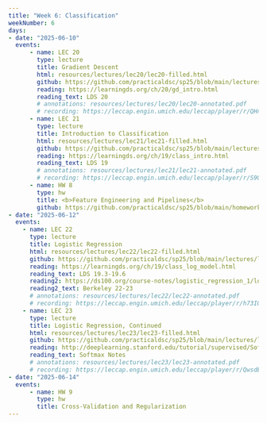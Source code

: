 ```yaml
---
title: "Week 6: Classification"
weekNumber: 6
days:
- date: "2025-06-10"
  events:
      - name: LEC 20
        type: lecture
        title: Gradient Descent
        html: resources/lectures/lec20/lec20-filled.html
        github: https://github.com/practicaldsc/sp25/blob/main/lectures/lec20/
        reading: https://learningds.org/ch/20/gd_intro.html
        reading_text: LDS 20
        # annotations: resources/lectures/lec20/lec20-annotated.pdf
        # recording: https://leccap.engin.umich.edu/leccap/player/r/QHnJYd
      - name: LEC 21
        type: lecture
        title: Introduction to Classification
        html: resources/lectures/lec21/lec21-filled.html  
        github: https://github.com/practicaldsc/sp25/blob/main/lectures/lec21/
        reading: https://learningds.org/ch/19/class_intro.html
        reading_text: LDS 19
        # annotations: resources/lectures/lec21/lec21-annotated.pdf
        # recording: https://leccap.engin.umich.edu/leccap/player/r/S9Quiy
      - name: HW 8
        type: hw
        title: <b>Feature Engineering and Pipelines</b>
        github: https://github.com/practicaldsc/sp25/blob/main/homeworks/hw08/hw08.ipynb
- date: "2025-06-12"
  events:
    - name: LEC 22
      type: lecture
      title: Logistic Regression
      html: resources/lectures/lec22/lec22-filled.html
      github: https://github.com/practicaldsc/sp25/blob/main/lectures/lec22/
      reading: https://learningds.org/ch/19/class_log_model.html
      reading_text: LDS 19.3-19.6
      reading2: https://ds100.org/course-notes/logistic_regression_1/logistic_reg_1.html
      reading2_text: Berkeley 22-23
      # annotations: resources/lectures/lec22/lec22-annotated.pdf
      # recording: https://leccap.engin.umich.edu/leccap/player/r/h73IGk
    - name: LEC 23
      type: lecture
      title: Logistic Regression, Continued
      html: resources/lectures/lec23/lec23-filled.html
      github: https://github.com/practicaldsc/sp25/blob/main/lectures/lec23/
      reading: http://deeplearning.stanford.edu/tutorial/supervised/SoftmaxRegression/
      reading_text: Softmax Notes
      # annotations: resources/lectures/lec23/lec23-annotated.pdf
      # recording: https://leccap.engin.umich.edu/leccap/player/r/QwsdET
- date: "2025-06-14"
  events:
      - name: HW 9
        type: hw
        title: Cross-Validation and Regularization
---
```

  
